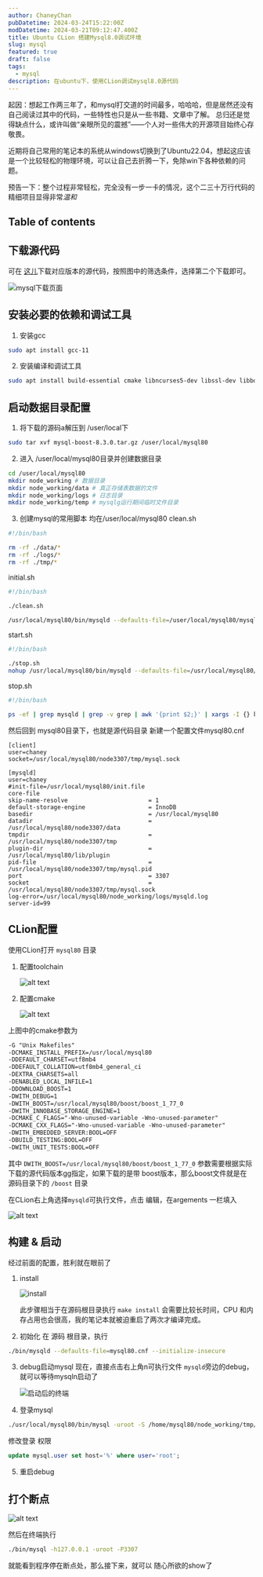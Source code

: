 ```yaml
---
author: ChaneyChan
pubDatetime: 2024-03-24T15:22:00Z
modDatetime: 2024-03-21T09:12:47.400Z
title: Ubuntu CLion 搭建Mysql8.0调试环境
slug: mysql
featured: true
draft: false
tags:
  - mysql
description: 在ubuntu下，使用CLion调试mysql8.0源代码
---
```


起因：想起工作两三年了，和mysql打交道的时间最多，哈哈哈，但是居然还没有自己阅读过其中的代码，一些特性也只是从一些书籍、文章中了解。
总归还是觉得缺点什么，或许叫做“亲眼所见的震撼”——个人对一些伟大的开源项目始终心存敬畏。

近期将自己常用的笔记本的系统从windows切换到了Ubuntu22.04，想起这应该是一个比较轻松的物理环境，可以让自己去折腾一下，免除win下各种依赖的问题。

预告一下：整个过程非常轻松，完全没有一步一卡的情况，这个二三十万行代码的精细项目显得非常*温和*

## Table of contents

## 下载源代码

可在 [这儿](https://dev.mysql.com/downloads/mysql/)下载对应版本的源代码，按照图中的筛选条件，选择第二个下载即可。

![mysql下载页面](../../../assets/images/down_mysql_source.png)

## 安装必要的依赖和调试工具

1. 安装gcc

```sh
sudo apt install gcc-11
```

2. 安装编译和调试工具

```sh
sudo apt install build-essential cmake libncurses5-dev libssl-dev libboost-all-dev gdb
```

## 启动数据目录配置

1. 将下载的源码a解压到 /user/local下

```sh
sudo tar xvf mysql-boost-8.3.0.tar.gz /user/local/mysql80
```

2. 进入 /user/local/mysql80目录并创建数据目录

```sh
cd /user/local/mysql80
mkdir node_working # 数据目录
mkdir node_working/data # 真正存储表数据的文件
mkdir node_working/logs # 日志目录
mkdir node_working/temp # mysqlg运行期间临时文件目录
```

3. 创建mysql的常用脚本 均在/user/local/mysql80
   clean.sh

```sh
#!/bin/bash

rm -rf ./data/*
rm -rf ./logs/*
rm -rf ./tmp/*
```

initial.sh

```sh
#!/bin/bash

./clean.sh

/usr/local/mysql80/bin/mysqld --defaults-file=/user/local/mysql80/mysql80.cnf --initialize-insecure
```

start.sh

```sh
#!/bin/bash

./stop.sh
nohup /usr/local/mysql80/bin/mysqld --defaults-file=/usr/local/mysql80/mysql80.cnf > ./start.log 2>&1 &
```

stop.sh

```sh
#!/bin/bash

ps -ef | grep mysqld | grep -v grep | awk '{print $2;}' | xargs -I {} kill -9 {}
```

然后回到 mysql80目录下，也就是源代码目录
新建一个配置文件mysql80.cnf

```
[client]
user=chaney
socket=/usr/local/mysql80/node3307/tmp/mysql.sock

[mysqld]
user=chaney
#init-file=/usr/local/mysql80/init.file
core-file
skip-name-resolve                       = 1
default-storage-engine                  = InnoDB
basedir                                 = /usr/local/mysql80
datadir                                 = /usr/local/mysql80/node3307/data
tmpdir                                  = /usr/local/mysql80/node3307/tmp
plugin-dir                              = /usr/local/mysql80/lib/plugin
pid-file                                = /usr/local/mysql80/node3307/tmp/mysql.pid
port                                    = 3307
socket                                  = /usr/local/mysql80/node3307/tmp/mysql.sock
log-error=/usr/local/mysql80/node_working/logs/mysqld.log
server-id=99
```

## CLion配置

使用CLion打开 `mysql80` 目录

1. 配置toolchain

   ![alt text](../../../assets/images/config_toolchain.png)

2. 配置cmake

   ![alt text](../../../assets/images/config_cmake.png)

上图中的cmake参数为

```txt
-G "Unix Makefiles"
-DCMAKE_INSTALL_PREFIX=/usr/local/mysql80
-DDEFAULT_CHARSET=utf8mb4
-DDEFAULT_COLLATION=utf8mb4_general_ci
-DEXTRA_CHARSETS=all
-DENABLED_LOCAL_INFILE=1
-DDOWNLOAD_BOOST=1
-DWITH_DEBUG=1
-DWITH_BOOST=/usr/local/mysql80/boost/boost_1_77_0
-DWITH_INNOBASE_STORAGE_ENGINE=1
-DCMAKE_C_FLAGS="-Wno-unused-variable -Wno-unused-parameter"
-DCMAKE_CXX_FLAGS="-Wno-unused-variable -Wno-unused-parameter"
-DWITH_EMBEDDED_SERVER:BOOL=OFF
-DBUILD_TESTING:BOOL=OFF
-DWITH_UNIT_TESTS:BOOL=OFF
```

其中 `DWITH_BOOST=/usr/local/mysql80/boost/boost_1_77_0` 参数需要根据实际下载的源代码版本gg指定，如果下载的是带 boost版本，那么boost文件就是在 源码目录下的 `/boost` 目录

在CLion右上角选择`mysqld`可执行文件，点击 编辑，在argements 一栏填入

![alt text](../../../assets/images/argments.png)

## 构建 & 启动

经过前面的配置，胜利就在眼前了

1. install

   ![install](../../../assets/images/install.png)

   此步骤相当于在源码根目录执行 `make install` 会需要比较长时间，CPU 和内存占用也会很高，我的笔记本就被迫重启了两次才编译完成。

2. 初始化
   在 源码 根目录，执行

```sh
./bin/mysqld --defaults-file=mysql80.cnf --initialize-insecure
```

3. debug启动mysql
   现在，直接点击右上角n可执行文件 `mysqld`旁边的debug，就可以等待mysqln启动了

   ![启动后的终端](../.././../assets/images/start_mysql.png)

4. 登录mysql

```sh
./usr/local/mysql80/bin/mysql -uroot -S /home/mysql80/node_working/tmp/mysql.sock
```

修改登录 权限

```sql
update mysql.user set host='%' where user='root';
```

5. 重启debug

## 打个断点

![alt text](../../../assets/images/gdebu_mysql.png)

然后在终端执行

```sh
./bin/mysql -h127.0.0.1 -uroot -P3307
```

就能看到程序停在断点处，那么接下来，就可以 随心所欲的show了
